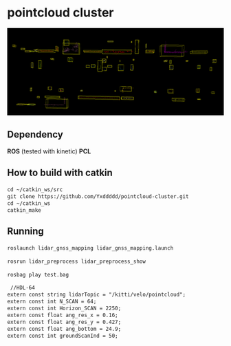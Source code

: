 # pointcloud cluster
![image](https://github.com/Yxddddd/pointcloud-cluster/blob/master/imgs/result.PNG)
 
## Dependency  
**ROS** (tested with kinetic)
**PCL**

## How to build with catkin    
```
cd ~/catkin_ws/src  
git clone https://github.com/Yxddddd/pointcloud-cluster.git
cd ~/catkin_ws  
catkin_make 
```
## Running
`roslaunch lidar_gnss_mapping lidar_gnss_mapping.launch`
 
`rosrun lidar_preprocess lidar_preprocess_show`

`rosbag play test.bag`

```
 //HDL-64
extern const string lidarTopic = "/kitti/velo/pointcloud";
extern const int N_SCAN = 64;
extern const int Horizon_SCAN = 2250;
extern const float ang_res_x = 0.16;
extern const float ang_res_y = 0.427;
extern const float ang_bottom = 24.9;
extern const int groundScanInd = 50; 
```
	